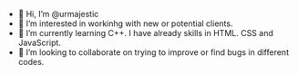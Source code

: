 - 👋 Hi, I’m @urmajestic
- 👀 I’m interested in workinhg with new or potential clients.
- 🌱 I’m currently learning C++. I have already skills in HTML. CSS and JavaScript.
- 💞️ I’m looking to collaborate on trying to improve or find bugs in different codes.


<!---
urmajestic/urmajestic is a ✨ special ✨ repository because its `README.md` (this file) appears on your GitHub profile.
You can click the Preview link to take a look at your changes.
--->
